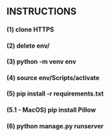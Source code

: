 ## INSTRUCTIONS
#### (1) clone HTTPS
#### (2) delete env/ 
#### (3) python -m venv env
#### (4) source env/Scripts/activate
#### (5) pip install -r requirements.txt
#### (5.1 - MacOS) pip install Pillow
#### (6) python manage.py runserver

